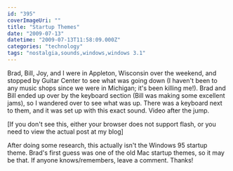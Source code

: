```yaml
---
id: "395"
coverImageUri: ""
title: "Startup Themes"
date: "2009-07-13"
datetime: "2009-07-13T11:58:09.000Z"
categories: "technology"
tags: "nostalgia,sounds,windows,windows 3.1"
---
```


Brad, Bill, Joy, and I were in Appleton, Wisconsin over the weekend, and stopped by Guitar Center to see what was going down (I haven't been to any music shops since we were in Michigan; it's been killing me!). Brad and Bill ended up over by the keyboard section (Bill was making some excellent jams), so I wandered over to see what was up. There was a keyboard next to them, and it was set up with this exact sound. Video after the jump.

\[If you don't see this, either your browser does not support flash, or you need to view the actual post at my blog\]

After doing some research, this actually isn't the Windows 95 startup theme. Brad's first guess was one of the old Mac startup themes, so it may be that. If anyone knows/remembers, leave a comment. Thanks!
